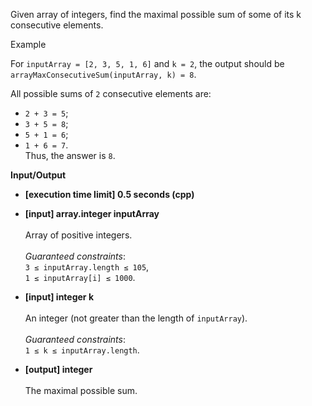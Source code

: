 Given array of integers, find the maximal possible sum of some of its k consecutive elements.

Example

For `inputArray = [2, 3, 5, 1, 6]` and `k = 2`, the output should be  
`arrayMaxConsecutiveSum(inputArray, k) = 8`.

All possible sums of `2` consecutive elements are:

+ `2 + 3 = 5`;
+ `3 + 5 = 8`;
+ `5 + 1 = 6`;
+ `1 + 6 = 7`. <br/>Thus, the answer is `8`.

__Input/Output__

+ __[execution time limit] 0.5 seconds (cpp)__

+ __[input] array.integer inputArray__<br/><br/>Array of positive integers.<br/><br/>_Guaranteed constraints_:<br/>`3 ≤ inputArray.length ≤ 105`,<br/>`1 ≤ inputArray[i] ≤ 1000`.

+ __[input] integer k__<br/><br/>An integer (not greater than the length of `inputArray`).<br/><br/>_Guaranteed constraints_:<br/>`1 ≤ k ≤ inputArray.length`.

+ __[output] integer__<br/><br/>The maximal possible sum.
